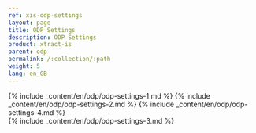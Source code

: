 ```yaml
---
ref: xis-odp-settings
layout: page
title: ODP Settings
description: ODP Settings
product: xtract-is
parent: odp
permalink: /:collection/:path
weight: 5
lang: en_GB
---
```


{% include _content/en/odp/odp-settings-1.md %} 
{% include _content/en/odp/odp-settings-2.md %}
{% include _content/en/odp/odp-settings-4.md %}  
{% include _content/en/odp/odp-settings-3.md %} 